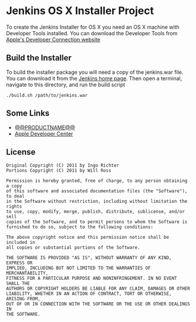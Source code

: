 # Jenkins OS X Installer Project

To create the Jenkins Installer for OS X you need an OS X machine with Developer Tools installed. 
You can download the Developer Tools from [Apple's Developer Connection website](http://developer.apple.com)

## Build the Installer

To build the installer package you will need a copy of the jenkins.war file. You can download it from the
[Jenkins home page](http://mirrors.jenkins.io/war/latest/). Then open a terminal, navigate to this
directory, and run the build script

    ./build.sh /path/to/jenkins.war

## Some Links

* [@@PRODUCTNAME@@](@@HOMEPAGE@@)
* [Apple Developer Center](http://www.developer.apple.com)

## License

    Original Copyright (C) 2011 by Ingo Richter
    Portions Copyright (C) 2011 by Will Ross
    
    Permission is hereby granted, free of charge, to any person obtaining a copy
    of this software and associated documentation files (the "Software"), to deal
    in the Software without restriction, including without limitation the rights
    to use, copy, modify, merge, publish, distribute, sublicense, and/or sell
    copies of the Software, and to permit persons to whom the Software is
    furnished to do so, subject to the following conditions:
    
    The above copyright notice and this permission notice shall be included in
    all copies or substantial portions of the Software.
    
    THE SOFTWARE IS PROVIDED "AS IS", WITHOUT WARRANTY OF ANY KIND, EXPRESS OR
    IMPLIED, INCLUDING BUT NOT LIMITED TO THE WARRANTIES OF MERCHANTABILITY,
    FITNESS FOR A PARTICULAR PURPOSE AND NONINFRINGEMENT. IN NO EVENT SHALL THE
    AUTHORS OR COPYRIGHT HOLDERS BE LIABLE FOR ANY CLAIM, DAMAGES OR OTHER
    LIABILITY, WHETHER IN AN ACTION OF CONTRACT, TORT OR OTHERWISE, ARISING FROM,
    OUT OF OR IN CONNECTION WITH THE SOFTWARE OR THE USE OR OTHER DEALINGS IN
    THE SOFTWARE.

